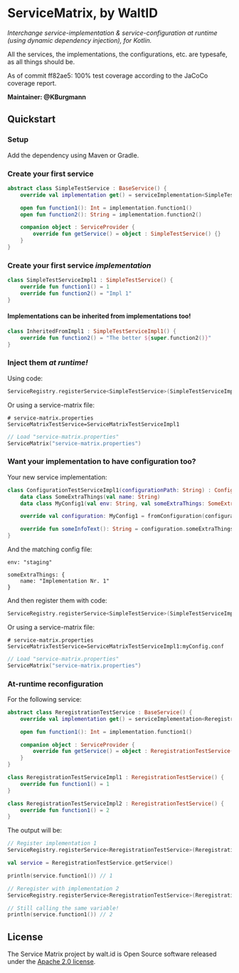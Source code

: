 # ServiceMatrix, by WaltID

_Interchange service-implementation & service-configuration at runtime (using dynamic dependency injection), for
Kotlin._

All the services, the implementations, the configurations, etc. are typesafe, as all things should be.

As of commit ff82ae5: 100% test coverage according to the JaCoCo coverage report.

**Maintainer: @KBurgmann**

## Quickstart

### Setup

Add the dependency using Maven or Gradle.

### Create your first service

```kotlin
abstract class SimpleTestService : BaseService() {
    override val implementation get() = serviceImplementation<SimpleTestService>()

    open fun function1(): Int = implementation.function1()
    open fun function2(): String = implementation.function2()

    companion object : ServiceProvider {
        override fun getService() = object : SimpleTestService() {}
    }
}
```

### Create your first service *implementation*

```kotlin
class SimpleTestServiceImpl1 : SimpleTestService() {
    override fun function1() = 1
    override fun function2() = "Impl 1"
}
```

#### Implementations can be inherited from implementations too!

```kotlin
class InheritedFromImpl1 : SimpleTestServiceImpl1() {
    override fun function2() = "The better ${super.function2()}"
}
```

### Inject them *at runtime!*

Using code:

```kotlin
ServiceRegistry.registerService<SimpleTestService>(SimpleTestServiceImpl1())
```

Or using a service-matrix file:

```properties
# service-matrix.properties
ServiceMatrixTestService=ServiceMatrixTestServiceImpl1
```

```kotlin
// Load "service-matrix.properties"
ServiceMatrix("service-matrix.properties")
```

### Want your implementation to have configuration too?

Your new service implementation:

```kotlin
class ConfigurationTestServiceImpl1(configurationPath: String) : ConfigurationTestService() {
    data class SomeExtraThings(val name: String)
    data class MyConfig1(val env: String, val someExtraThings: SomeExtraThings) : ServiceConfiguration

    override val configuration: MyConfig1 = fromConfiguration(configurationPath)

    override fun someInfoText(): String = configuration.someExtraThings.name
}
```

And the matching config file:

```hocon
env: "staging"
        
someExtraThings: {
    name: "Implementation Nr. 1"
}
```

And then register them with code:
```kotlin
ServiceRegistry.registerService<SimpleTestService>(SimpleTestServiceImpl1("myConfig.conf"))
```

Or using a service-matrix file:
```properties
# service-matrix.properties
ServiceMatrixTestService=ServiceMatrixTestServiceImpl1:myConfig.conf
```

```kotlin
// Load "service-matrix.properties"
ServiceMatrix("service-matrix.properties")
```


### At-runtime reconfiguration

For the following service:

```kotlin
abstract class ReregistrationTestService : BaseService() {
    override val implementation get() = serviceImplementation<ReregistrationTestService>()

    open fun function1(): Int = implementation.function1()

    companion object : ServiceProvider {
        override fun getService() = object : ReregistrationTestService() {}
    }
}

class ReregistrationTestServiceImpl1 : ReregistrationTestService() {
    override fun function1() = 1
}

class ReregistrationTestServiceImpl2 : ReregistrationTestService() {
    override fun function1() = 2
}
```

The output will be:

```kotlin
// Register implementation 1
ServiceRegistry.registerService<ReregistrationTestService>(ReregistrationTestServiceImpl1())

val service = ReregistrationTestService.getService()

println(service.function1()) // 1

// Reregister with implementation 2
ServiceRegistry.registerService<ReregistrationTestService>(ReregistrationTestServiceImpl2())

// Still calling the same variable!
println(service.function1()) // 2
```
## License

The Service Matrix project by walt.id is Open Source software released under the [Apache 2.0 license](https://www.apache.org/licenses/LICENSE-2.0.html).
